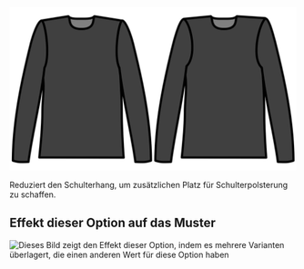 ![Verringerung der Schulterneigung](./shoulderslopereduction.svg)

Reduziert den Schulterhang, um zusätzlichen Platz für Schulterpolsterung zu schaffen.

## Effekt dieser Option auf das Muster

![Dieses Bild zeigt den Effekt dieser Option, indem es mehrere Varianten überlagert, die einen anderen Wert für diese Option haben](simon\_shoulderslopereduction\_sample.svg "Effekt dieser Option auf das Muster")

